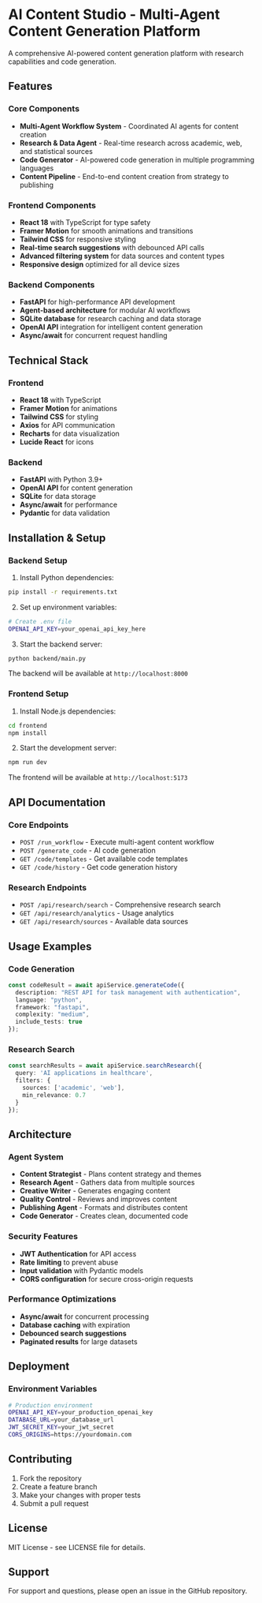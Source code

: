 # AI Content Studio - Multi-Agent Content Generation Platform

A comprehensive AI-powered content generation platform with research capabilities and code generation.

## Features

### Core Components
- **Multi-Agent Workflow System** - Coordinated AI agents for content creation
- **Research & Data Agent** - Real-time research across academic, web, and statistical sources
- **Code Generator** - AI-powered code generation in multiple programming languages
- **Content Pipeline** - End-to-end content creation from strategy to publishing

### Frontend Components
- **React 18** with TypeScript for type safety
- **Framer Motion** for smooth animations and transitions
- **Tailwind CSS** for responsive styling
- **Real-time search suggestions** with debounced API calls
- **Advanced filtering system** for data sources and content types
- **Responsive design** optimized for all device sizes

### Backend Components
- **FastAPI** for high-performance API development
- **Agent-based architecture** for modular AI workflows
- **SQLite database** for research caching and data storage
- **OpenAI API** integration for intelligent content generation
- **Async/await** for concurrent request handling

## Technical Stack

### Frontend
- **React 18** with TypeScript
- **Framer Motion** for animations
- **Tailwind CSS** for styling
- **Axios** for API communication
- **Recharts** for data visualization
- **Lucide React** for icons

### Backend
- **FastAPI** with Python 3.9+
- **OpenAI API** for content generation
- **SQLite** for data storage
- **Async/await** for performance
- **Pydantic** for data validation

## Installation & Setup

### Backend Setup

1. Install Python dependencies:
```bash
pip install -r requirements.txt
```

2. Set up environment variables:
```bash
# Create .env file
OPENAI_API_KEY=your_openai_api_key_here
```

3. Start the backend server:
```bash
python backend/main.py
```

The backend will be available at `http://localhost:8000`

### Frontend Setup

1. Install Node.js dependencies:
```bash
cd frontend
npm install
```

2. Start the development server:
```bash
npm run dev
```

The frontend will be available at `http://localhost:5173`

## API Documentation

### Core Endpoints

- `POST /run_workflow` - Execute multi-agent content workflow
- `POST /generate_code` - AI code generation
- `GET /code/templates` - Get available code templates
- `GET /code/history` - Get code generation history

### Research Endpoints

- `POST /api/research/search` - Comprehensive research search
- `GET /api/research/analytics` - Usage analytics
- `GET /api/research/sources` - Available data sources

## Usage Examples

### Code Generation

```typescript
const codeResult = await apiService.generateCode({
  description: "REST API for task management with authentication",
  language: "python",
  framework: "fastapi",
  complexity: "medium",
  include_tests: true
});
```

### Research Search

```typescript
const searchResults = await apiService.searchResearch({
  query: 'AI applications in healthcare',
  filters: {
    sources: ['academic', 'web'],
    min_relevance: 0.7
  }
});
```

## Architecture

### Agent System
- **Content Strategist** - Plans content strategy and themes
- **Research Agent** - Gathers data from multiple sources
- **Creative Writer** - Generates engaging content
- **Quality Control** - Reviews and improves content
- **Publishing Agent** - Formats and distributes content
- **Code Generator** - Creates clean, documented code

### Security Features
- **JWT Authentication** for API access
- **Rate limiting** to prevent abuse
- **Input validation** with Pydantic models
- **CORS configuration** for secure cross-origin requests

### Performance Optimizations
- **Async/await** for concurrent processing
- **Database caching** with expiration
- **Debounced search suggestions**
- **Paginated results** for large datasets

## Deployment

### Environment Variables

```bash
# Production environment
OPENAI_API_KEY=your_production_openai_key
DATABASE_URL=your_database_url
JWT_SECRET_KEY=your_jwt_secret
CORS_ORIGINS=https://yourdomain.com
```

## Contributing

1. Fork the repository
2. Create a feature branch
3. Make your changes with proper tests
4. Submit a pull request

## License

MIT License - see LICENSE file for details.

## Support

For support and questions, please open an issue in the GitHub repository.